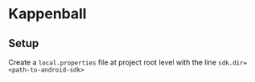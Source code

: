 # Kappenball

## Setup

Create a `local.properties` file at project root level with the line `sdk.dir=<path-to-android-sdk>`